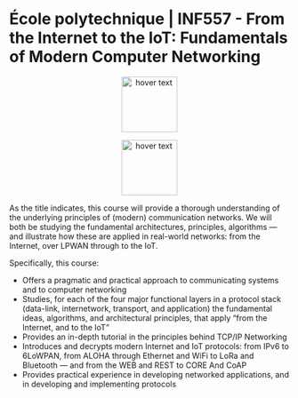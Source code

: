 # École polytechnique | INF557 - From the Internet to the IoT: Fundamentals of Modern Computer Networking 

<p align="center">
  <img src="https://upload.wikimedia.org/wikipedia/commons/0/05/POLYTECHNIQUE-IP_PARIS.png" width="100" title="hover text">
</p>

<p align="center">
  <img src="https://moodle.polytechnique.fr/pluginfile.php/136504/course/section/14896/B503EF4C-E7A4-40E0-A60A-2472DE5942D7.gif" width="100" title="hover text">
</p>

As the title indicates, this course will provide a thorough understanding of the underlying principles of (modern) communication networks. We will both be studying the fundamental architectures, principles, algorithms — and illustrate how these are applied in real-world networks: from the Internet, over LPWAN through to the IoT.

Specifically, this course: 

* Offers a pragmatic and practical approach to communicating systems and to computer networking
* Studies, for each of the four major functional layers in a protocol stack (data-link, internetwork, transport, and application) the fundamental ideas, algorithms, and architectural principles, that apply “from the Internet, and to the IoT”
* Provides an in-depth tutorial in the principles behind TCP/IP Networking
* Introduces and decrypts modern Internet and IoT protocols: from IPv6 to 6LoWPAN, from ALOHA through Ethernet and WiFi to LoRa and Bluetooth — and from the WEB and REST to CORE And CoAP
* Provides practical experience in developing networked applications, and in developing and implementing protocols
